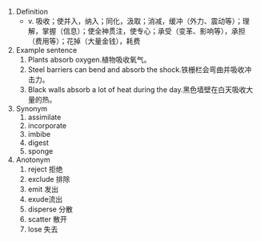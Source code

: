1. Definition
	- v. 吸收；使并入，纳入；同化，汲取；消减，缓冲（外力、震动等）；理解，掌握（信息）；使全神贯注，使专心；承受（变革、影响等），承担（费用等）；花掉（大量金钱），耗费
2. Example sentence
	1. Plants absorb oxygen.植物吸收氧气。
	2. Steel barriers can bend and absorb the shock.铁栅栏会弯曲并吸收冲击力。
	3. Black walls absorb a lot of heat during the day.黑色墙壁在白天吸收大量的热。
3. Synonym
	1. assimilate
	2. incorporate
	3. imbibe
	4. digest
	5. sponge
4. Anotonym
	1. reject 拒绝
	2. exclude 排除
	3. emit 发出
	4. exude流出
	5. disperse 分散
	6. scatter 散开
	7. lose 失去
	